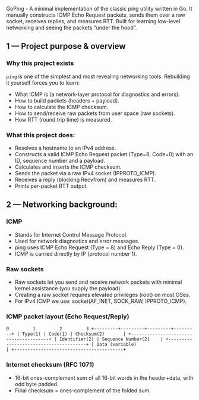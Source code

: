 GoPing - A minimal implementation of the classic ping utility written in Go.
It manually constructs ICMP Echo Request packets, sends them over a raw socket, receives replies, and measures RTT. Built for learning low-level networking and seeing the packets “under the hood”.

## 1 — Project purpose & overview
### Why this project exists
`ping` is one of the simplest and most revealing networking tools. Rebuilding it yourself forces you to learn:
- What ICMP is (a network-layer protocol for diagnostics and errors).
- How to build packets (headers + payload).
- How to calculate the ICMP checksum.
- How to send/receive raw packets from user space (raw sockets).
- How RTT (round trip time) is measured.

### What this project does:
- Resolves a hostname to an IPv4 address.
- Constructs a valid ICMP Echo Request packet (Type=8, Code=0) with an ID, sequence number and a payload.
- Calculates and inserts the ICMP checksum.
- Sends the packet via a raw IPv4 socket (IPPROTO_ICMP).
- Receives a reply (blocking Recvfrom) and measures RTT.
- Prints per-packet RTT output.

## 2 — Networking background:
### ICMP
- Stands for Internet Control Message Protocol.
- Used for network diagnostics and error messages.
- ping uses ICMP Echo Request (Type = 8) and Echo Reply (Type = 0).
- ICMP is carried directly by IP (protocol number 1).

### Raw sockets
- Raw sockets let you send and receive network packets with minimal kernel assistance (you supply the payload).
- Creating a raw socket requires elevated privileges (root) on most OSes.
- For IPv4 ICMP we use: socket(AF_INET, SOCK_RAW, IPPROTO_ICMP).

### ICMP packet layout (Echo Request/Reply)
`
0         1         2         3
+---------+---------+---------+---------+
| Type(1) | Code(1) | Checksum(2)       |
+---------------------------------------+
| Identifier(2) | Sequence Number(2)    |
+---------------------------------------+
| Data (variable)                         |
+-----------------------------------------+
`
### Internet checksum (RFC 1071)
- 16-bit ones-complement sum of all 16-bit words in the header+data, with odd byte padded.
- Final checksum = ones-complement of the folded sum.